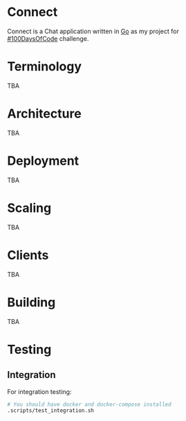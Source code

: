 # Connect
Connect is a Chat application written in [Go](https://golang.org) as my project for [#100DaysOfCode](https://www.100daysofcode.com) challenge.
# Terminology
TBA
# Architecture
TBA
# Deployment
TBA
# Scaling
TBA
# Clients
TBA

# Building
TBA

# Testing
## Integration
For integration testing:
```bash
# You should have docker and docker-compose installed
.scripts/test_integration.sh
```
